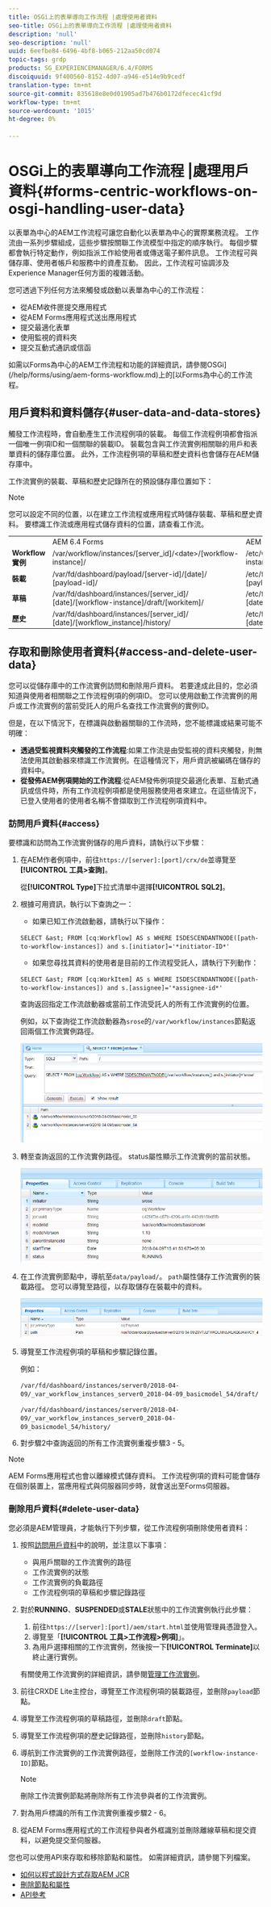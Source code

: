 ```yaml
---
title: OSGi上的表單導向工作流程 |處理使用者資料
seo-title: OSGi上的表單導向工作流程 |處理使用者資料
description: 'null'
seo-description: 'null'
uuid: 6eefbe84-6496-4bf8-b065-212aa50cd074
topic-tags: grdp
products: SG_EXPERIENCEMANAGER/6.4/FORMS
discoiquuid: 9f400560-8152-4d07-a946-e514e9b9cedf
translation-type: tm+mt
source-git-commit: 835618e8e0d01905ad7b476b0172dfecec41cf9d
workflow-type: tm+mt
source-wordcount: '1015'
ht-degree: 0%

---
```



# OSGi上的表單導向工作流程 |處理用戶資料{#forms-centric-workflows-on-osgi-handling-user-data}

以表單為中心的AEM工作流程可讓您自動化以表單為中心的實際業務流程。 工作流由一系列步驟組成，這些步驟按關聯工作流模型中指定的順序執行。 每個步驟都會執行特定動作，例如指派工作給使用者或傳送電子郵件訊息。 工作流程可與儲存庫、使用者帳戶和服務中的資產互動。 因此，工作流程可協調涉及Experience Manager任何方面的複雜活動。

您可透過下列任何方法來觸發或啟動以表單為中心的工作流程：

* 從AEM收件匣提交應用程式
* 從AEM Forms應用程式送出應用程式
* 提交最適化表單
* 使用監視的資料夾
* 提交互動式通訊或信函

如需以Forms為中心的AEM工作流程和功能的詳細資訊，請參閱OSGi](/help/forms/using/aem-forms-workflow.md)上的[以Forms為中心的工作流程。

## 用戶資料和資料儲存{#user-data-and-data-stores}

觸發工作流程時，會自動產生工作流程例項的裝載。 每個工作流程例項都會指派一個唯一例項ID和一個關聯的裝載ID。 裝載包含與工作流實例相關聯的用戶和表單資料的儲存庫位置。 此外，工作流程例項的草稿和歷史資料也會儲存在AEM儲存庫中。

工作流實例的裝載、草稿和歷史記錄所在的預設儲存庫位置如下：

>[!NOTE]
>
>您可以設定不同的位置，以在建立工作流程或應用程式時儲存裝載、草稿和歷史資料。 要標識工作流或應用程式儲存資料的位置，請查看工作流。

<table> 
 <tbody> 
  <tr> 
   <td> </td> 
   <td>AEM 6.4 Forms</td> 
   <td>AEM 6.3 Forms</td> 
  </tr> 
  <tr> 
   <td><strong>Workflow <br />實例</strong></td> 
   <td>/var/workflow/instances/[server_id]/&lt;date&gt;/[workflow-instance]/</td> 
   <td>/etc/workflow/instances/[server_id]/[date]/[workflow-instance]/</td> 
  </tr> 
  <tr> 
   <td><strong>裝載</strong></td> 
   <td>/var/fd/dashboard/payload/[server-id]/[date]/<br /> [payload-id]/</td> 
   <td>/etc/fd/dashboard/payload/[server-id]/[date]/<br /> [payload-id]/</td> 
  </tr> 
  <tr> 
   <td><strong>草稿</strong></td> 
   <td>/var/fd/dashboard/instances/[server_id]/<br /> [date]/[workflow-instance]/draft/[workitem]/</td> 
   <td>/etc/fd/dashboard/instances/[server_id]/<br /> [date]/[workflow-instance]/draft/[workitem]/</td> 
  </tr> 
  <tr> 
   <td><strong>歷史</strong></td> 
   <td>/var/fd/dashboard/instances/[server_id]/<br /> [date]/[workflow_instance]/history/</td> 
   <td>/etc/fd/dashboard/instances/[server_id]/<br /> [date]/[workflow_instance]/history/</td> 
  </tr> 
 </tbody> 
</table>

## 存取和刪除使用者資料{#access-and-delete-user-data}

您可以從儲存庫中的工作流實例訪問和刪除用戶資料。 若要達成此目的，您必須知道與使用者相關聯之工作流程例項的例項ID。 您可以使用啟動工作流實例的用戶或工作流實例的當前受託人的用戶名查找工作流實例的實例ID。

但是，在以下情況下，在標識與啟動器關聯的工作流時，您不能標識或結果可能不明確：

* **透過受監視資料夾觸發的工作流程**:如果工作流是由受監視的資料夾觸發，則無法使用其啟動器來標識工作流實例。在這種情況下，用戶資訊被編碼在儲存的資料中。
* **從發佈AEM例項開始的工作流程**:從AEM發佈例項提交最適化表單、互動式通訊或信件時，所有工作流程例項都是使用服務使用者來建立。在這些情況下，已登入使用者的使用者名稱不會擷取到工作流程例項資料中。

### 訪問用戶資料{#access}

要標識和訪問為工作流實例儲存的用戶資料，請執行以下步驟：

1. 在AEM作者例項中，前往`https://[server]:[port]/crx/de`並導覽至&#x200B;**[!UICONTROL 工具>查詢]**。

   從&#x200B;**[!UICONTROL Type]**&#x200B;下拉式清單中選擇&#x200B;**[!UICONTROL SQL2]**。

1. 根據可用資訊，執行以下查詢之一：

   * 如果已知工作流啟動器，請執行以下操作：

   `SELECT &ast; FROM [cq:Workflow] AS s WHERE ISDESCENDANTNODE([path-to-workflow-instances]) and s.[initiator]='*initiator-ID*'`

   * 如果您尋找其資料的使用者是目前的工作流程受託人，請執行下列動作：

   `SELECT &ast; FROM [cq:WorkItem] AS s WHERE ISDESCENDANTNODE([path-to-workflow-instances]) and s.[assignee]='*assignee-id*'`

   查詢返回指定工作流啟動器或當前工作流受託人的所有工作流實例的位置。

   例如，以下查詢從工作流啟動器為`srose`的`/var/workflow/instances`節點返回兩個工作流實例路徑。

   ![workflow-instance](assets/workflow-instance.png)

1. 轉至查詢返回的工作流實例路徑。 status屬性顯示工作流實例的當前狀態。

   ![狀態](assets/status.png)

1. 在工作流實例節點中，導航至`data/payload/`。 `path`屬性儲存工作流實例的裝載路徑。 您可以導覽至路徑，以存取儲存在裝載中的資料。

   ![payload-path](assets/payload-path.png)

1. 導覽至工作流程例項的草稿和步驟記錄位置。

   例如：

   `/var/fd/dashboard/instances/server0/2018-04-09/_var_workflow_instances_server0_2018-04-09_basicmodel_54/draft/`

   `/var/fd/dashboard/instances/server0/2018-04-09/_var_workflow_instances_server0_2018-04-09_basicmodel_54/history/`

1. 對步驟2中查詢返回的所有工作流實例重複步驟3 - 5。

>[!NOTE]
>
>AEM Forms應用程式也會以離線模式儲存資料。 工作流程例項的資料可能會儲存在個別裝置上，當應用程式與伺服器同步時，就會送出至Forms伺服器。

### 刪除用戶資料{#delete-user-data}

您必須是AEM管理員，才能執行下列步驟，從工作流程例項刪除使用者資料：

1. 按照[訪問用戶資料](/help/forms/using/forms-workflow-osgi-handling-user-data.md#access)中的說明，並注意以下事項：

   * 與用戶關聯的工作流實例的路徑
   * 工作流實例的狀態
   * 工作流實例的負載路徑
   * 工作流程例項的草稿和步驟記錄路徑

1. 對於&#x200B;**RUNNING**、**SUSPENDED**&#x200B;或&#x200B;**STALE**&#x200B;狀態中的工作流實例執行此步驟：

   1. 前往`https://[server]:[port]/aem/start.html`並使用管理員憑證登入。
   1. 導覽至「**[!UICONTROL 工具>工作流程>例項]**」。
   1. 為用戶選擇相關的工作流實例，然後按一下&#x200B;**[!UICONTROL Terminate]**&#x200B;以終止運行實例。

   有關使用工作流實例的詳細資訊，請參閱[管理工作流實例](/help/sites-administering/workflows-administering.md)。

1. 前往CRXDE Lite主控台，導覽至工作流程例項的裝載路徑，並刪除`payload`節點。
1. 導覽至工作流程例項的草稿路徑，並刪除`draft`節點。
1. 導覽至工作流程例項的歷史記錄路徑，並刪除`history`節點。
1. 導航到工作流實例的工作流實例路徑，並刪除工作流的`[workflow-instance-ID]`節點。

   >[!NOTE]
   >
   >刪除工作流實例節點將刪除所有工作流參與者的工作流實例。

1. 對為用戶標識的所有工作流實例重複步驟2 - 6。
1. 從AEM Forms應用程式的工作流程參與者外框識別並刪除離線草稿和提交資料，以避免提交至伺服器。

您也可以使用API來存取和移除節點和屬性。 如需詳細資訊，請參閱下列檔案。

* [如何以程式設計方式存取AEM JCR](/help/sites-developing/access-jcr.md)
* [刪除節點和屬性](https://docs.adobe.com/docs/en/spec/jcr/2.0/10_Writing.html#10.9%20Removing%20Nodes%20and%20Properties)
* [API參考](https://helpx.adobe.com/experience-manager/6-3/sites-developing/reference-materials/javadoc/overview-summary.html)

